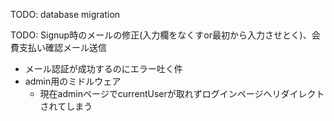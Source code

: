 TODO: database migration


TODO: Signup時のメールの修正(入力欄をなくすor最初から入力させとく)、会費支払い確認メール送信 

- メール認証が成功するのにエラー吐く件
- admin用のミドルウェア
    - 現在adminページでcurrentUserが取れずログインページへリダイレクトされてしまう 